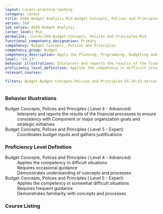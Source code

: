 ```yaml
---
layout: career-planning-landing
category: career
title: 0560 Budget Analysis Mid Budget Concepts, Polices and Principles
series: 560
job_series: 0560 Budget Analysis
career_level: Mid
permalink: /cards/560-Budget-Concepts, Polices and Principles-Mid
functional_competency_designation: Primary
competency: Budget Concepts, Polices and Principles
competency_group: Budget
competency_description: Apply the Planning, Programming, Budgeting and Execution (PPBE), fiscal law, policies, regulations, principles, standards and procedures to financial management activities.
level: "10-13"
behavior_illustrations: Interprets and reports the results of the financial processes to ensure consistency with Component or major organization goals and strategic initiatives ? Coordinates budget inputs and gathers justifications
proficiency_level_definition: Applies the competency in difficult situations ? Requires occasional guidance ? Demonstrates understanding of concepts and processes ? Applies the competency in somewhat difficult situations ? Requires frequent guidance ? Demonstrates familiarity with concepts and processes
relevant_courses: 

filters: Budget-Budget-Concepts-Polices-and-Principles GS-10-13 series-0560
---
```


<div class="card-content-column behavior">
  <h3>Behavior Illustrations</h3>
  <dl><dt>Budget Concepts, Polices and Principles ( Level 4 - Advanced)</dt><dd>Interprets and reports the results of the financial processes to ensure consistency with Component or major organization goals and strategic initiatives</dd><dt>Budget Concepts, Polices and Principles ( Level 5 - Expert)</dt><dd>Coordinates budget inputs and gathers justifications</dd></dl>
</div>
<div class="card-content-column prof-level">
  <h3>Proficiency Level Definition</h3>
  <dl><dt>Budget Concepts, Polices and Principles ( Level 4 - Advanced)</dt><dd>Applies the competency in difficult situations </dd><dd> Requires occasional guidance </dd><dd> Demonstrates understanding of concepts and processes</dd><dt>Budget Concepts, Polices and Principles ( Level 5 - Expert)</dt><dd>Applies the competency in somewhat difficult situations </dd><dd> Requires frequent guidance </dd><dd> Demonstrates familiarity with concepts and processes</dd></dl>
</div>
<div class="card-content-column">
  <h3>Course Listing</h3>
  <ul>
  
  </ul>
</div>